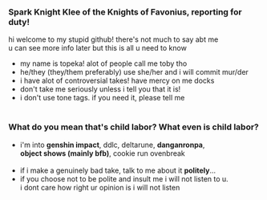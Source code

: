 ### Spark Knight Klee of the Knights of Favonius, reporting for duty!
hi welcome to my stupid github! there's not much to say abt me
</br>u can see more info later but this is all u need to know
- my name is topeka! alot of people call me toby tho
- he/they (they/them preferably) use she/her and i will commit mur/der
- i have alot of controversial takes! have mercy on me docks
- don't take me seriously unless i tell you that it is!
- i don't use tone tags. if you need it, please tell me
</br></br>
### What do you mean that's child labor? What even is child labor?
- i'm into **genshin impact**, ddlc, deltarune, **danganronpa**, 
</br>**object shows (mainly bfb)**, cookie run ovenbreak
</br></br>
- if i make a genuinely bad take,  talk to me about it **politely**...
- if you choose not to be polite and insult me i will not listen to u. 
</br>i dont care how right ur opinion is i will not listen


</br></br>
